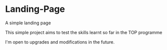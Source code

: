 # Landing-Page

A simple landing page

This simple project aims to test the skills learnt so far in the TOP programme

I'm open to upgrades and modifications in the future.
